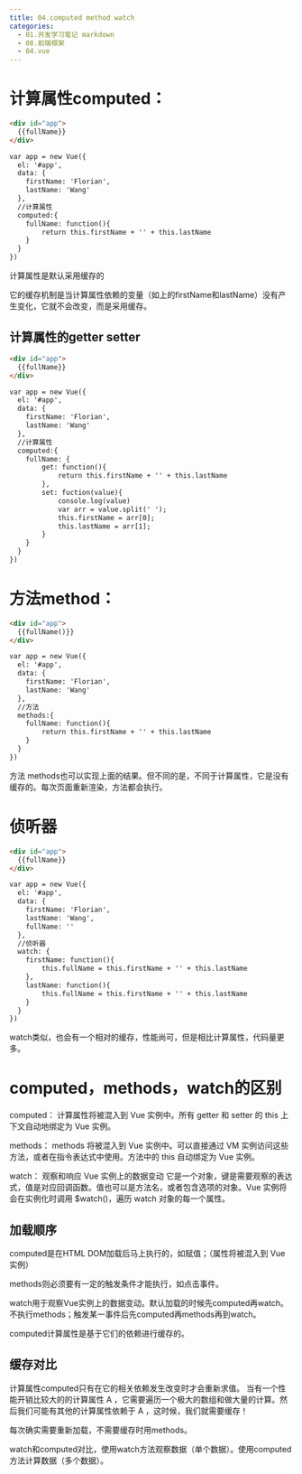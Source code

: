 ```yaml
---
title: 04.computed method watch
categories:
  - 01.开发学习笔记 markdown
  - 08.前端框架
  - 04.vue
---
```


# 计算属性computed：

```html
<div id="app">
  {{fullName}}
</div>

var app = new Vue({
  el: '#app',
  data: {
    firstName: 'Florian',
	lastName: 'Wang'
  },
  //计算属性
  computed:{
	fullName: function(){
		return this.firstName + '' + this.lastName
	}
  }
})
```

计算属性是默认采用缓存的

它的缓存机制是当计算属性依赖的变量（如上的firstName和lastName）没有产生变化，它就不会改变，而是采用缓存。

## 计算属性的getter setter

```html
<div id="app">
  {{fullName}}
</div>

var app = new Vue({
  el: '#app',
  data: {
    firstName: 'Florian',
	lastName: 'Wang'
  },
  //计算属性
  computed:{
	fullName: {
		get: function(){
			return this.firstName + '' + this.lastName
		},
		set: fuction(value){
			console.log(value)
			var arr = value.split(' ');
			this.firstName = arr[0];
			this.lastName = arr[1];
		}
	}
  }
})
```



# 方法method：

```html
<div id="app">
  {{fullName()}}
</div>

var app = new Vue({
  el: '#app',
  data: {
    firstName: 'Florian',
	lastName: 'Wang'
  },
  //方法
  methods:{
	fullName: function(){
		return this.firstName + '' + this.lastName
	}
  }
})
```

方法 methods也可以实现上面的结果。但不同的是，不同于计算属性，它是没有缓存的。每次页面重新渲染，方法都会执行。



# 侦听器

```html
<div id="app">
  {{fullName}}
</div>

var app = new Vue({
  el: '#app',
  data: {
    firstName: 'Florian',
	lastName: 'Wang',
	fullName: ''
  },
  //侦听器
  watch: {
	firstName: function(){
		this.fullName = this.firstName + '' + this.lastName
	},
	lastName: function(){
		this.fullName = this.firstName + '' + this.lastName
	}
  }
})
```

watch类似，也会有一个相对的缓存，性能尚可，但是相比计算属性，代码量更多。


# computed，methods，watch的区别
computed：
计算属性将被混入到 Vue 实例中。所有 getter 和 setter 的 this 上下文自动地绑定为 Vue 实例。

methods：
methods 将被混入到 Vue 实例中。可以直接通过 VM 实例访问这些方法，或者在指令表达式中使用。方法中的 this 自动绑定为 Vue 实例。

watch：
观察和响应 Vue 实例上的数据变动
它是一个对象，键是需要观察的表达式，值是对应回调函数。值也可以是方法名，或者包含选项的对象。Vue 实例将会在实例化时调用 $watch()，遍历 watch 对象的每一个属性。

## 加载顺序
computed是在HTML DOM加载后马上执行的，如赋值；（属性将被混入到 Vue 实例）

methods则必须要有一定的触发条件才能执行，如点击事件。

watch用于观察Vue实例上的数据变动。默认加载的时候先computed再watch。不执行methods；触发某一事件后先computed再methods再到watch。

computed计算属性是基于它们的依赖进行缓存的。

## 缓存对比
计算属性computed只有在它的相关依赖发生改变时才会重新求值。
当有一个性能开销比较大的的计算属性 A ，它需要遍历一个极大的数组和做大量的计算。然后我们可能有其他的计算属性依赖于 A ，这时候，我们就需要缓存！

每次确实需要重新加载，不需要缓存时用methods。

watch和computed对比，使用watch方法观察数据（单个数据）。使用computed方法计算数据（多个数据）。